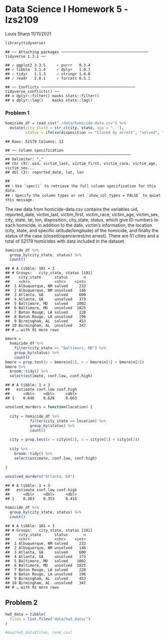 Data Science I Homework 5 - lzs2109
================
Louis Sharp
11/11/2021

``` r
library(tidyverse)
```

    ## ── Attaching packages ─────────────────────────────────────── tidyverse 1.3.1 ──

    ## ✓ ggplot2 3.3.5     ✓ purrr   0.3.4
    ## ✓ tibble  3.1.4     ✓ dplyr   1.0.7
    ## ✓ tidyr   1.1.3     ✓ stringr 1.4.0
    ## ✓ readr   2.0.1     ✓ forcats 0.5.1

    ## ── Conflicts ────────────────────────────────────────── tidyverse_conflicts() ──
    ## x dplyr::filter() masks stats::filter()
    ## x dplyr::lag()    masks stats::lag()

### **Problem 1**

``` r
homicide_df = read_csv("./data/homicide-data.csv") %>% 
  mutate(city_state = str_c(city, state, sep = ", "),
         status = ifelse(disposition == "Closed by arrest", "solved", "unsolved"))
```

    ## Rows: 52179 Columns: 12

    ## ── Column specification ────────────────────────────────────────────────────────
    ## Delimiter: ","
    ## chr (9): uid, victim_last, victim_first, victim_race, victim_age, victim_sex...
    ## dbl (3): reported_date, lat, lon

    ## 
    ## ℹ Use `spec()` to retrieve the full column specification for this data.
    ## ℹ Specify the column types or set `show_col_types = FALSE` to quiet this message.

The raw data from homicide-data.csv contains the variables uid,
reported\_date, victim\_last, victim\_first, victim\_race, victim\_age,
victim\_sex, city, state, lat, lon, disposition, city\_state, status,
which give ID numbers to each homicide, in addition to the date,
victim’s information, the location (city, state, and specific
latitude/longitude) of the homicide, and finally the status of the case
(closed/open/arrest/no arrest). There are 51 cities and a total of 52179
homicides with data included in the dataset.

``` r
homicide_df %>% 
  group_by(city_state, status) %>% 
  count()
```

    ## # A tibble: 101 × 3
    ## # Groups:   city_state, status [101]
    ##    city_state      status       n
    ##    <chr>           <chr>    <int>
    ##  1 Albuquerque, NM solved     232
    ##  2 Albuquerque, NM unsolved   146
    ##  3 Atlanta, GA     solved     600
    ##  4 Atlanta, GA     unsolved   373
    ##  5 Baltimore, MD   solved    1002
    ##  6 Baltimore, MD   unsolved  1825
    ##  7 Baton Rouge, LA solved     228
    ##  8 Baton Rouge, LA unsolved   196
    ##  9 Birmingham, AL  solved     453
    ## 10 Birmingham, AL  unsolved   347
    ## # … with 91 more rows

``` r
bmore = 
  homicide_df %>%
    filter(city_state == "Baltimore, MD") %>%
    group_by(status) %>% 
    count()
bmore = prop.test(x = bmore$n[2], n = bmore$n[1] + bmore$n[2])
bmore %>% 
  broom::tidy() %>% 
  select(estimate, conf.low, conf.high)
```

    ## # A tibble: 1 × 3
    ##   estimate conf.low conf.high
    ##      <dbl>    <dbl>     <dbl>
    ## 1    0.646    0.628     0.663

``` r
unsolved_murders = function(location) {
  
  city = homicide_df %>% 
           filter(city_state == location) %>%
           group_by(status) %>% 
           count()
  
  city = prop.test(x = city$n[2], n = city$n[1] + city$n[2])
  
  city %>% 
    broom::tidy() %>% 
    select(estimate, conf.low, conf.high)
  
}

unsolved_murders("Atlanta, GA")
```

    ## # A tibble: 1 × 3
    ##   estimate conf.low conf.high
    ##      <dbl>    <dbl>     <dbl>
    ## 1    0.383    0.353     0.415

``` r
homicide_df %>% 
  group_by(city_state, status) %>% 
  count()
```

    ## # A tibble: 101 × 3
    ## # Groups:   city_state, status [101]
    ##    city_state      status       n
    ##    <chr>           <chr>    <int>
    ##  1 Albuquerque, NM solved     232
    ##  2 Albuquerque, NM unsolved   146
    ##  3 Atlanta, GA     solved     600
    ##  4 Atlanta, GA     unsolved   373
    ##  5 Baltimore, MD   solved    1002
    ##  6 Baltimore, MD   unsolved  1825
    ##  7 Baton Rouge, LA solved     228
    ##  8 Baton Rouge, LA unsolved   196
    ##  9 Birmingham, AL  solved     453
    ## 10 Birmingham, AL  unsolved   347
    ## # … with 91 more rows

## Problem 2

``` r
hw5_data = tibble(
  files = list.files("data/hw5_data/")
)

#map(hw5_data$files, read_csv)
```
